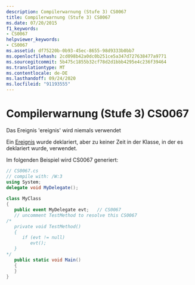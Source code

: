 ```yaml
---
description: Compilerwarnung (Stufe 3) CS0067
title: Compilerwarnung (Stufe 3) CS0067
ms.date: 07/20/2015
f1_keywords:
- CS0067
helpviewer_keywords:
- CS0067
ms.assetid: df75220b-0b93-45ec-8655-98d9333b0bb7
ms.openlocfilehash: 2cd098b42a0dc0b251ce5a347d727638477a9771
ms.sourcegitcommit: 5b475c1855b32cf78d2d1bbb4295e4c236f39464
ms.translationtype: MT
ms.contentlocale: de-DE
ms.lasthandoff: 09/24/2020
ms.locfileid: "91193555"
---
```

# <a name="compiler-warning-level-3-cs0067"></a>Compilerwarnung (Stufe 3) CS0067

Das Ereignis 'ereignis' wird niemals verwendet  
  
 Ein [Ereignis](../language-reference/keywords/event.md) wurde deklariert, aber zu keiner Zeit in der Klasse, in der es deklariert wurde, verwendet.  
  
 Im folgenden Beispiel wird CS0067 generiert:  
  
```csharp  
// CS0067.cs  
// compile with: /W:3  
using System;  
delegate void MyDelegate();  
  
class MyClass  
{  
   public event MyDelegate evt;   // CS0067  
   // uncomment TestMethod to resolve this CS0067  
/*  
   private void TestMethod()  
   {  
      if (evt != null)  
         evt();  
   }  
*/  
   public static void Main()  
   {  
   }  
}  
```
